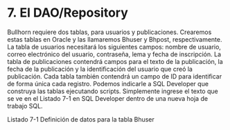 # 7. El DAO/Repository

Bullhorn requiere dos tablas, para usuarios y publicaciones. Crearemos estas tablas en Oracle y las llamaremos Bhuser y Bhpost, respectivamente. La tabla de usuarios necesitará los siguientes campos: nombre de usuario, correo electrónico del usuario, contraseña, lema y fecha de inscripción. La tabla de publicaciones contendrá campos para el texto de la publicación, la fecha de la publicación y la identificación del usuario que creó la publicación. Cada tabla también contendrá un campo de ID para identificar de forma única cada registro. Podemos indicarle a SQL Developer que construya las tablas ejecutando scripts. Simplemente ingrese el texto que se ve en el Listado 7-1 en SQL Developer dentro de una nueva hoja de trabajo SQL.

Listado 7-1 Definición de datos para la tabla Bhuser
